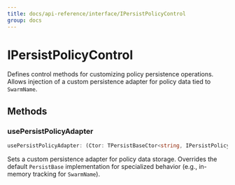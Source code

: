 ```yaml
---
title: docs/api-reference/interface/IPersistPolicyControl
group: docs
---
```


# IPersistPolicyControl

Defines control methods for customizing policy persistence operations.
Allows injection of a custom persistence adapter for policy data tied to `SwarmName`.

## Methods

### usePersistPolicyAdapter

```ts
usePersistPolicyAdapter: (Ctor: TPersistBaseCtor<string, IPersistPolicyData>) => void
```

Sets a custom persistence adapter for policy data storage.
Overrides the default `PersistBase` implementation for specialized behavior (e.g., in-memory tracking for `SwarmName`).
